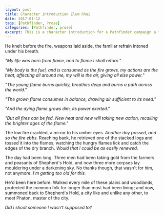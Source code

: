 ```yaml
---
layout: post
title: Character Introduction Elum Rhei
date: 2017-01-12
tags: [Pathfinder, Prose]
categories: [Pathfinder, prose]
excerpt: This is a character introduction for a Pathfinder campaign a friend is running, Elum Rhei is an Ifrit Dune Drifter and I thought I'd write a little prose to get into character.
---
```


He knelt before the fire, weapons laid aside, the familiar refrain intoned under his breath.

_"My life was born from flame, and to flame I shall return."_

_"My body is the fuel, and is consumed as the fire grows, my actions are the heat, affecting all around me, my will is the air, giving all else power."_

_"The young flame burns quickly, breathes deep and burns a path across the world."_

_"The grown flame consumes in balance, drawing air sufficient to its need."_

_"And the dying flame grows dim, its power exerted."_

_"But all fires can be fed. New heat and new will taking new action, recalling the brighter ages of the flame."_

The low fire crackled, a mirror to his umber eyes. _Another day passed, and so the fire ebbs._ Reaching back, he retrieved one of the stacked logs and tossed it into the flames, watching the hungry flames lick and catch the edges of the dry branch. _Would that I could be as easily renewed._

The day had been long. Three men had been taking gold from the farmers and peasants of Shepherd's Hold, and now three more corpses lay mouldering under a darkening sky. No thanks though, that wasn't for him, not anymore. _I'm getting too old for this._

He'd been here before. Walked every mile of these plains and woodlands, protected the common folk for longer than most had been living; and now, summoned back to Shepherd's Hold, a city like and unlike any other, to meet Phaton, master of the city.

_Did I shoot someone I wasn't supposed to?_
